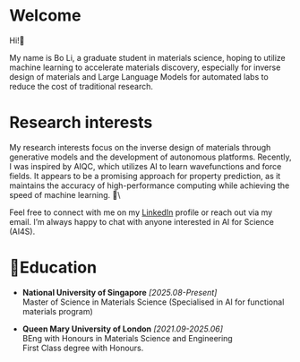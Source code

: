 # Welcome
Hi!👋 

My name is Bo Li, a graduate student in materials science, hoping to utilize machine learning to accelerate materials discovery, especially for inverse design of materials and Large Language Models for automated labs to reduce the cost of traditional research.

# Research interests
My research interests focus on the inverse design of materials through generative models and the development of autonomous platforms. Recently, I was inspired by AIQC, which utilizes AI to learn wavefunctions and force fields. It appears to be a promising approach for property prediction, as it maintains the accuracy of high-performance computing while achieving the speed of machine learning. 🤔\

Feel free to connect with me on my [LinkedIn](https://www.linkedin.com/in/bo-li-5b41812a6) profile or reach out via my email. I’m always happy to chat with anyone interested in AI for Science (AI4S).


# 📕Education
- **National University of Singapore**  *[2025.08-Present]* \
  Master of Science in Materials Science (Specialised in AI for functional materials program)
  
- **Queen Mary University of London**  *[2021.09-2025.06]* \
  BEng with Honours in Materials Science and Engineering\
  First Class degree with Honours.

